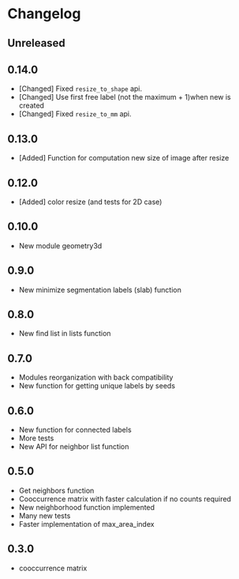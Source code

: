 # Changelog

## Unreleased

## 0.14.0

* [Changed] Fixed `resize_to_shape` api.
* [Changed] Use first free label (not the maximum + 1)when new is created
* [Changed] Fixed `resize_to_mm` api.

## 0.13.0 

* [Added] Function for computation new size of image after resize

## 0.12.0

* [Added] color resize (and tests for 2D case)

## 0.10.0

* New module geometry3d

## 0.9.0

* New minimize segmentation labels (slab) function

## 0.8.0

* New find list in lists function

## 0.7.0

* Modules reorganization with back compatibility
* New function for getting unique labels by seeds

## 0.6.0

* New function for connected labels
* More tests
* New API for neighbor list function


## 0.5.0

* Get neighbors function
* Cooccurrence matrix with faster calculation if no counts required
* New neighborhood function implemented
* Many new tests
* Faster implementation of max_area_index

## 0.3.0

* cooccurrence matrix
